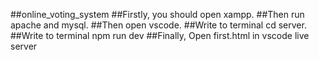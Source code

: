 ##online_voting_system
##Firstly, you should open xampp.
##Then run apache and mysql.
##Then open vscode.
##Write to terminal cd server.
##Write to terminal npm run dev
##Finally, Open first.html in vscode live server
